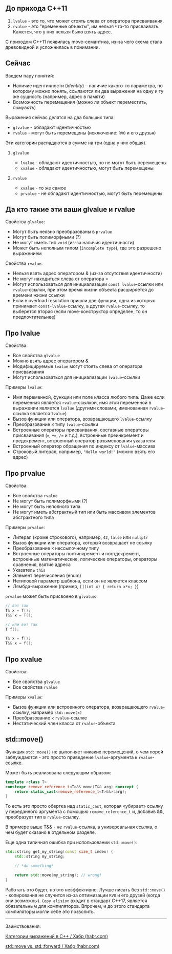 ## До прихода C++11

1. `lvalue` - это то, что может стоять слева от оператора присваивания.
2. `rvalue` - это "временные объекты", им нельзя что-то присваивать. Кажется, что у них нельзя было взять адрес.

 С приходом C++11 появилась move-семантика, из-за чего схема стала древовидной и усложнилась в понимании.

 ## Сейчас

Введем пару понятий:

* Наличие идентичности (*identity*) – наличие какого-то параметра, по которому можно понять, ссылаются ли два выражения на одну и ту же сущность (например, адрес в памяти)
* Возможность перемещения (можно ли объект переместить, *помувать*)

 Выражения сейчас делятся на два больших типа:

 * `glvalue` - обладают идентичностью
 * `rvalue` - могут быть перемещены (исключение: `RVO` и его друзья)

 Эти категории распадаются в сумме на три (одна у них общая).

 1. `glvalue`
    * `lvalue` - обладают идентичностью, но не могут быть перемещены
    * `xvalue` - обладают идентичностью, могут быть перемещены

2. `rvalue`
    * `xvalue` - то же самое
    * `prvalue` - не обладают идентичностью, могут быть перемещены

## Да кто такие эти ваши glvalue и rvalue

Свойства `glvalue`:

* Могут быть неявно преобразованы в `prvalue`
* Могут быть полиморфными (?)
* Не могут иметь тип `void` (из-за наличия идентичности)
* Может быть неполным типом (`incomplete type`), где это разрешено выражением

Свойства `rvalue`:

* Нельзя взять адрес оператором & (из-за отсутствия идентичности)
* Не могут находиться слева от оператора =
* Могут использоваться для инициализации `const lvalue`-ссылки или `rvalue`-ссылки, при этом время жизни объекта расширяется до времени жизни ссылки
* Если в overload resolution пришли две функции, одна из которых принимает `const-lvalue`-ссылку, а другая `rvalue`-ссылку, то выберется вторая (если move-конструктор определен, то он предпочтительнее)

## Про lvalue

Свойства:

* Все свойства `glvalue`
* Можно взять адрес оператором &
* Модифицируемые `lvalue` могут стоять слева от оператора присваивания
* Могут использоваться для инициализации `lvalue`-ссылки

Примеры `lvalue`:

* Имя переменной, функции или поле класса любого типа. Даже если переменная является `rvalue`-ссылкой, имя этой переменной в выражении является `lvalue` (другими словами, именованная `rvalue`-ссылка является `lvalue`)
* Вызов функции или оператора, возвращающего `lvalue`-ссылку
* Преобразование к типу `lvalue`-ссылки
* Встроенные операторы присваивания, составные операторы присваивания (`=`, `+=`, `/=` и т.д.), встроенные преинкремент и предекремент, встроенный оператор разыменования указателя
* Встроенный оператор обращения по индексу от `lvalue`-массива
* Строковый литерал, например, `"Hello world!"` (можно взять его адрес)

## Про prvalue

Свойства:

* Все свойства `rvalue`
* Не могут быть полиморфными (?)
* Не могут быть неполного типа
* Не могут иметь абстрактный тип или быть массивом элементов абстрактного типа

Примеры `prvalue`:

* Литерал (кроме строкового), например, `42`, `false` или `nullptr`
* Вызов функции или оператора, который возвращает не ссылку
* Преобразование к нессылочному типу
* Встроенные операторы постинкремент и постдекремент, встроенные математические, логические операторы, операторы сравнения, взятие адреса
* Указатель `this`
* Элемент перечисления (enum)
* Нетиповой параметр шаблона, если он не является классом
* Лямбда-выражение (пример, `[](int x) { return x*x; }`)

`prvalue` может быть присвоено в `glvalue`:

```cpp
// вот так
T& x = T();
T&& x = T();

// или вот так
T f();

T& x = f();
T&& x = f();
```


## Про xvalue

Свойства:

* Все свойства `glvalue`
* Все свойства `rvalue`

Примеры `xvalue`:

* Вызов функции или встроенного оператора, возвращающего `rvalue`-ссылку, например `std::move(x)`
* Преобразование к `rvalue`-ссылке
* Нестатический член класса от `rvalue`-объекта

## std::move()

Функция `std::move()` не выполняет никаких перемещений, о чем порой заблуждаются - это просто приведение `lvalue`-аргумента к `rvalue`-ссылке.

Может быть реализована следующим образом:

```cpp
template <class T>
constexpr remove_reference_t<T>&& move(T&& arg) noexcept {
    return static_cast<remove_reference_t<T>&&>(arg);
}
```

То есть это просто обертка над `static_cast`, которая «убирает» ссылку у переданного аргумента с помощью `remove_reference_t` и, добавив &&, преобразует тип в `rvalue`-ссылку.

В примере выше T&& - не `rvalue`-ссылка, а универсальная ссылка, о чем будет сказано в отдельном разделе.

Еще одна типичная ошибка при использовании `std::move()`:

```cpp
std::string get_my_string(const size_t index) {
    std::string my_string;

    // *do something*

    return std::move(my_string); // wrong!
}
```

Работать это будет, но это неэффективно. Лучше писать без `std::move()` - копирования не случится из-за оптимизации `RVO` и его друзей (когда они возможны). `Copy elision` входит в стандарт С++17, является обязательным для компиляторов. Впрочем, и до этого стандарта компиляторы могли себе это позволить.

---

Заимствования:

[Категории выражений в C++ / Хабр (habr.com)](https://habr.com/ru/post/441742/)

[std::move vs. std::forward / Хабр (habr.com)](https://habr.com/ru/post/568306/)